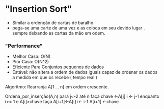 # "Insertion Sort"

- Similar a ordenção de cartas de baralho
- pega-se uma carte de uma vez e as coloca em seu devido lugar , sempre deixando as cartas da mão em odem.

### "Performance"
- Melhor Caso: O(N)
- Pior Caso: O(N^2)
- Eficiente Para Conjuntos pequenos de dados
- Estável: não altera a ordem de dados iguais capaz de ordenar os dados a medida em que os recebe ( tempo real )

Algoritmo: Rearranja A[1 ... n] em ordem crescente.

Ordena_por_inserção(A,n)
    para j<-2 até n faça
        chave <-A[j]
        i <- j-1
        enquanto i>= 1 e A[i]>chave faça
            A[i+1]<-A[i]
            i<- i-1
        A[i+1] <-chave